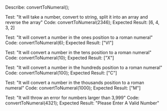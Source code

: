Describe: convertToNumeral();

Test: "It will take a number, convert to string, split it into an array and reverse the array"
Code: convertToNumeral(2346);
Expected Result: [6, 4, 3, 2]

Test: "It will convert a number in the ones position to a roman numeral"
Code: convertToNumeral(6);
Expected Result: ["VI"]

Test: "It will convert a number in the tens position to a roman numeral"
Code: convertToNumeral(10);
Expected Result: ["X"]

Test: "It will convert a number in the hundreds position to a roman numeral"
Code: convertToNumeral(100);
Expected Result: ["C"]

Test: "It will convert a number in the thousands position to a roman numeral"
Code: convertToNumeral(1000);
Expected Result: ["M"]

Test: "It will throw an error for numbers larger than 3,999"
Code: convertToNumeral(4321);
Expected Result: "Please Enter A Valid Number"

